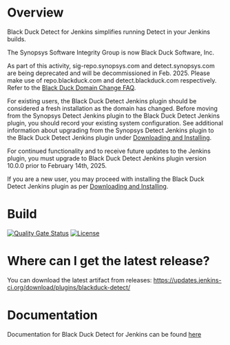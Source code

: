# Overview
Black Duck Detect for Jenkins simplifies running Detect in your Jenkins builds.

The Synopsys Software Integrity Group is now Black Duck Software, Inc.

As part of this activity, sig-repo.synopsys.com and detect.synopsys.com are being deprecated and will be decommissioned in Feb. 2025. Please make use of repo.blackduck.com and detect.blackduck.com respectively.
Refer to the [Black Duck Domain Change FAQ](https://community.blackduck.com/s/article/Black-Duck-Domain-Change-FAQ#SDInstru).

For existing users, the Black Duck Detect Jenkins plugin should be considered a fresh installation as the domain has changed. Before moving from the Synopsys Detect Jenkins plugin to the Black Duck Detect Jenkins plugin, you should record your existing system configuration. See additional information about upgrading from the Synopsys Detect Jenkins plugin to the Black Duck Detect Jenkins plugin under [Downloading and Installing](https://documentation.blackduck.com/bundle/detect/page/integrations/jenkinsplugin/downloadingandinstalling.html#updating-existing-jenkins).

For continued functionality and to receive future updates to the Jenkins plugin, you must upgrade to Black Duck Detect Jenkins plugin version 10.0.0 prior to February 14th, 2025.

If you are a new user, you may proceed with installing the Black Duck Detect Jenkins plugin as per [Downloading and Installing](https://documentation.blackduck.com/bundle/detect/page/integrations/jenkinsplugin/downloadingandinstalling.html).

# Build
[![Quality Gate Status](https://sonarcloud.io/api/project_badges/measure?project=com.blackducksoftware.integration%3Ablackduck-detect&metric=alert_status)](https://sonarcloud.io/dashboard?id=com.blackducksoftware.integration%3Ablackduck-detect)
[![License](https://img.shields.io/badge/License-Apache%202.0-blue.svg)](https://opensource.org/licenses/Apache-2.0) 

# Where can I get the latest release?
You can download the latest artifact from releases: https://updates.jenkins-ci.org/download/plugins/blackduck-detect/

# Documentation
Documentation for Black Duck Detect for Jenkins can be found [here](https://documentation.blackduck.com/bundle/integrations-detect/page/integrations/jenkinsplugin/jenkins.html)
